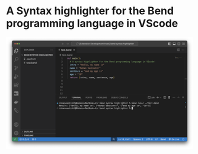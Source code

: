 # A Syntax highlighter for the Bend programming language in VScode

![screenshot](https://raw.githubusercontent.com/RohanVashisht1234/bend-syntax-highlighter/main/screenshots/screenshot.png)
